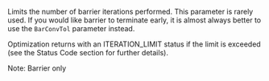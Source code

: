 Limits the number of barrier iterations performed. This parameter is rarely used. If you would like barrier to terminate
early, it is almost always better to use the `BarConvTol` parameter instead.

Optimization returns with an ITERATION_LIMIT status if the limit is exceeded (see the Status Code section for further
details).

Note: Barrier only